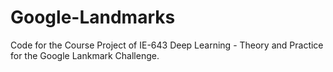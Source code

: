 # Google-Landmarks

Code for the Course Project of IE-643 Deep Learning - Theory and Practice for the Google Lankmark Challenge.
